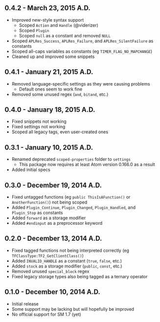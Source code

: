 ## 0.4.2 - March 23, 2015 A.D.
* Improved new-style syntax support
	* Scoped `Action` and `Handle` (@viderizer)
	* Scoped `Plugin`
	* Scoped `null` as a constant and removed `NULL`
* Scoped `APLRes_Success`, `APLRes_Failure`, and `APLRes_SilentFailure` as constants
* Scoped all-caps variables as constants (eg `TIMER_FLAG_NO_MAPCHANGE`)
* Cleaned up and improved some snippets

## 0.4.1 - January 21, 2015 A.D.
* Removed language-specific settings as they were causing problems
	* Default ones seem to work fine
* Removed some unused regex (`and`, `bitand`, etc.)

## 0.4.0 - January 18, 2015 A.D.
* Fixed snippets not working
* Fixed settings not working
* Scoped all legacy tags, even user-created ones

## 0.3.1 - January 10, 2015 A.D.
* Renamed deprecated `scoped-properties` folder to `settings`
	* This package now requires at least Atom version 0.166.0 as a result
* Added initial specs

## 0.3.0 - December 19, 2014 A.D.
* Fixed untagged functions (eg `public ThisIsAFunction()` or `AnotherFunction()`) not being scoped
* Added `Plugin_Continue`, `Plugin_Changed`, `Plugin_Handled`, and `Plugin_Stop` as constants
* Added `forward` as a storage modifier
* Added `#endinput` as a preprocessor keyword

## 0.2.0 - December 13, 2014 A.D.
* Fixed tagged functions not being interpreted correctly (eg `TFClassType:TF2_GetClientClass()`)
* Added `INVALID_HANDLE` as a constant (`true`, `false`, etc.)
* Added `stock` as a storage modifier (`public`, `const`, etc.)
* Removed unused `special_block` regex
* Fixed legacy storage types also being tagged as a ternary operator

## 0.1.0 - December 10, 2014 A.D.
* Initial release
* Some support may be lacking but will hopefully be improved
* No official support for SM 1.7 (yet)